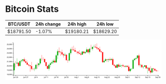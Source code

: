 # Bitcoin Stats

BTC/USDT|24h change|24h high|24h low|
|---|---|---|---|
|$18791.50|-1.07%|$19180.21|$18629.20|

<img src="./chart.svg">
